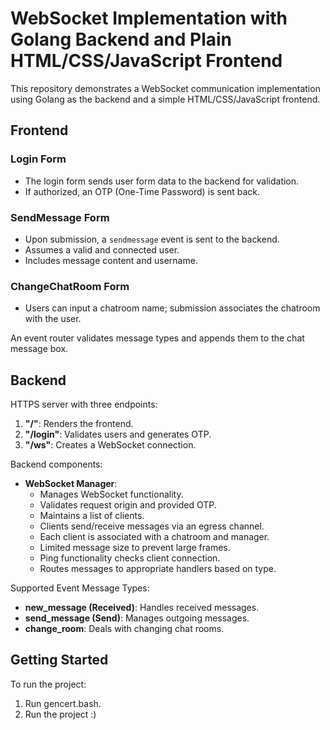 # WebSocket Implementation with Golang Backend and Plain HTML/CSS/JavaScript Frontend

This repository demonstrates a WebSocket communication implementation using Golang as the backend and a simple HTML/CSS/JavaScript frontend.

## Frontend

### Login Form
- The login form sends user form data to the backend for validation.
- If authorized, an OTP (One-Time Password) is sent back.

### SendMessage Form
- Upon submission, a `sendmessage` event is sent to the backend.
- Assumes a valid and connected user.
- Includes message content and username.

### ChangeChatRoom Form
- Users can input a chatroom name; submission associates the chatroom with the user.

An event router validates message types and appends them to the chat message box.

## Backend

HTTPS server with three endpoints:

1. **"/"**: Renders the frontend.
2. **"/login"**: Validates users and generates OTP.
3. **"/ws"**: Creates a WebSocket connection.

Backend components:

- **WebSocket Manager**:
  - Manages WebSocket functionality.
  - Validates request origin and provided OTP.
  - Maintains a list of clients.
  - Clients send/receive messages via an egress channel.
  - Each client is associated with a chatroom and manager.
  - Limited message size to prevent large frames.
  - Ping functionality checks client connection.
  - Routes messages to appropriate handlers based on type.

Supported Event Message Types:

- **new_message (Received)**: Handles received messages.
- **send_message (Send)**: Manages outgoing messages.
- **change_room**: Deals with changing chat rooms.

## Getting Started

To run the project:

1. Run gencert.bash.
2. Run the project :)
